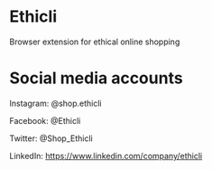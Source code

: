 # Ethicli
Browser extension for ethical online shopping

# Social media accounts
Instagram: @shop.ethicli

Facebook: @Ethicli

Twitter: @Shop_Ethicli 

LinkedIn: https://www.linkedin.com/company/ethicli
